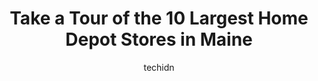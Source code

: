 ---
layout: ampstory
image: https://i0.wp.com/paketmu.com/wp-content/uploads/2023/06/the-home-depot-0-in-maine-1686371812.jpeg?resize=640,853
author: techidn
featured: false
description: Explore the diverse Home Depot Store scene in Maine, home to an incredible selection of 10 establishments catering to every taste. Whether youre in search of iconic favorites or undiscovere
title: Take a Tour of the 10 Largest Home Depot Stores in Maine
cover:
   title: Take a Tour of the 10 Largest Home Depot Stores in Maine
   subtitle: RICKPATE
   background: https://paketmu.com/wp-content/uploads/2023/06/the-home-depot-0-in-maine-1686371812.jpeg

pages: 
 - layout: thirds
   top: <h1>#1 The Home Depot</h1>
   bottom: "<p>Its got most if not all of what you need! The employees well its a gamble on whether you get one thatll have you leaving the store happy & wanting to go back. We bought </p>"
   background: https://paketmu.com/wp-content/uploads/2023/06/the-home-depot-1-in-maine-1686371813.jpeg
   backgroundblur: true
 - layout: thirds
   top: <h1>#2 The Home Depot</h1>
   bottom: "<p>Had such a great experience today. We needed to look at hot water tanks and get info and etc. Scott was more than helpful from talking to us, helping us pick out things f</p>"
   background: https://paketmu.com/wp-content/uploads/2023/06/the-home-depot-2-in-maine-1686371814.jpeg
   cta:
      link: https://paketmu.com/take-a-tour-of-the-10-largest-home-depot-stores-in-maine/
      text: Take a Tour of the 10 Largest Home Depot Stores in Maine
 - layout: thirds
   top: <h1>#3 The Home Depot</h1>
   bottom: "<p>The two stars are due to my experience yesterday, normally it has been far better.  I stopped in to pick up a couple of items and asked for assistance in finding what I n</p>"
   background: https://paketmu.com/wp-content/uploads/2023/06/the-home-depot-3-in-maine-1686371815.jpeg
   cta:
      link: https://paketmu.com/take-a-tour-of-the-10-largest-home-depot-stores-in-maine/
      text: Take a Tour of the 10 Largest Home Depot Stores in Maine
 - layout: thirds
   top: <h1>#4 The Home Depot</h1>
   bottom: "<p>Home Depot, 280 N Main St, Rochester, NH 03867, United States</p>"
   background: https://images.unsplash.com/photo-1549241520-425e3dfc01cb?ixlib=rb-4.0.3&ixid=MnwxMjA3fDB8MHxwaG90by1wYWdlfHx8fGVufDB8fHx8&auto=format&fit=crop&w=640&h=853&q=80
   cta:
      link: https://paketmu.com/take-a-tour-of-the-10-largest-home-depot-stores-in-maine/
      text: Take a Tour of the 10 Largest Home Depot Stores in Maine
 - layout: thirds
   top: <h1>#5 The Home Depot</h1>
   bottom: "<p>26 Stephen King Dr, Augusta, ME 04330, United States</p>"
   background: https://images.unsplash.com/photo-1580610447943-1bfbef5efe07?ixlib=rb-4.0.3&ixid=MnwxMjA3fDB8MHxwaG90by1wYWdlfHx8fGVufDB8fHx8&auto=format&fit=crop&w=640&h=853&q=80
   cta:
      link: https://paketmu.com/take-a-tour-of-the-10-largest-home-depot-stores-in-maine/
      text: Take a Tour of the 10 Largest Home Depot Stores in Maine
 - layout: thirds
   top: <h1>#6 The Home Depot</h1>
   bottom: "<p>550 Alfred Rd, Biddeford, ME 04005, United States</p>"
   background: https://images.unsplash.com/photo-1553949345-eb786bb3f7ba?ixlib=rb-4.0.3&ixid=MnwxMjA3fDB8MHxwaG90by1wYWdlfHx8fGVufDB8fHx8&auto=format&fit=crop&w=640&h=853&q=80
   cta:
      link: https://paketmu.com/take-a-tour-of-the-10-largest-home-depot-stores-in-maine/
      text: Take a Tour of the 10 Largest Home Depot Stores in Maine
 - layout: thirds
   top: <h1>#7 The Home Depot</h1>
   bottom: "<p>12 Commercial Dr, Somersworth, NH 03878, United States</p>"
   background: https://images.unsplash.com/photo-1604871000636-074fa5117945?ixlib=rb-4.0.3&ixid=MnwxMjA3fDB8MHxwaG90by1wYWdlfHx8fGVufDB8fHx8&auto=format&fit=crop&w=640&h=853&q=80
   cta:
      link: https://paketmu.com/take-a-tour-of-the-10-largest-home-depot-stores-in-maine/
      text: Take a Tour of the 10 Largest Home Depot Stores in Maine
 - layout: thirds
   middle: Continue reading...
   background: https://images.unsplash.com/photo-1462556791646-c201b8241a94?ixlib=rb-4.0.3&ixid=MnwxMjA3fDB8MHxwaG90by1wYWdlfHx8fGVufDB8fHx8&auto=format&fit=crop&w=640&h=853&q=80
   cta:
      link: https://paketmu.com/take-a-tour-of-the-10-largest-home-depot-stores-in-maine/
      text: Take a Tour of the 10 Largest Home Depot Stores in Maine
      
---